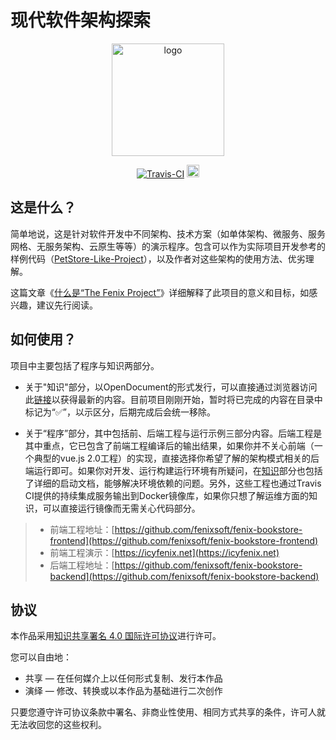 # 现代软件架构探索

<p align="center">
  <a href="http://icyfenix.cn" target="_blank">
    <img width="180" src="http://icyfenix.cn/images/logo-color.png" alt="logo">
  </a>
</p>
<p align="center">
  <a href="" style="display:inline-block"><img src="https://api.travis-ci.com/fenixsoft/awesome-fenix.svg?branch=master" alt="Travis-CI"></a>
  <a href="https://creativecommons.org/licenses/by/4.0/"  target="_blank" style="display:inline-block"><img src="http://icyfenix.cn/images/license-cc.png" alt="License" height="20"></a>
</p>


## 这是什么？

简单地说，这是针对软件开发中不同架构、技术方案（如单体架构、微服务、服务网格、无服务架构、云原生等等）的演示程序。包含可以作为实际项目开发参考的样例代码（[PetStore-Like-Project](https://www.oracle.com/technetwork/cn/java/javaee/overview/index-136650.html)），以及作者对这些架构的使用方法、优劣理解。

这篇文章《[什么是“The Fenix Project”](http://icyfenix.pub/introduction/about-the-fenix-project.html)》详细解释了此项目的意义和目标，如感兴趣，建议先行阅读。



## 如何使用？

项目中主要包括了程序与知识两部分。

- 关于"知识"部分，以OpenDocument的形式发行，可以直接通过浏览器访问此[链接](https://icyfenix.pub )以获得最新的内容。目前项目刚刚开始，暂时将已完成的内容在目录中标记为“:white_check_mark:”，以示区分，后期完成后会统一移除。

- 关于“程序”部分，其中包括前、后端工程与运行示例三部分内容。后端工程是其中重点，它已包含了前端工程编译后的输出结果，如果你并不关心前端（一个典型的vue.js 2.0工程）的实现，直接选择你希望了解的架构模式相关的后端运行即可。如果你对开发、运行构建运行环境有所疑问，在[知识](https://icyfenix.pub/deployment/deployment-env-setup/)部分也包括了详细的启动文档，能够解决环境依赖的问题。另外，这些工程也通过Travis CI提供的持续集成服务输出到Docker镜像库，如果你只想了解运维方面的知识，可以直接运行镜像而无需关心代码部分。
> - 前端工程地址：[https://github.com/fenixsoft/fenix-bookstore-frontend](https://github.com/fenixsoft/fenix-bookstore-frontend)
> - 前端工程演示：[https://icyfenix.net](https://icyfenix.net)
> - 后端工程地址：[https://github.com/fenixsoft/fenix-bookstore-backend](https://github.com/fenixsoft/fenix-bookstore-backend)



## 协议

本作品采用[知识共享署名 4.0 国际许可协议](http://creativecommons.org/licenses/by/4.0/)进行许可。 

您可以自由地：

- 共享 — 在任何媒介上以任何形式复制、发行本作品
- 演绎 — 修改、转换或以本作品为基础进行二次创作

只要您遵守许可协议条款中署名、非商业性使用、相同方式共享的条件，许可人就无法收回您的这些权利。
